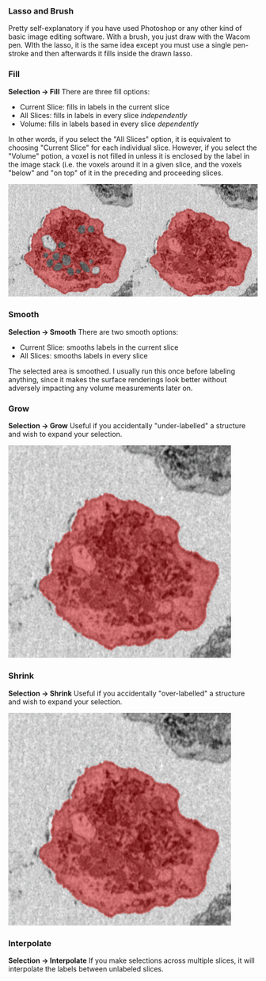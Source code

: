 ### Lasso and Brush
Pretty self-explanatory if you have used Photoshop or any other kind of basic image editing software. With a brush, you just draw with the Wacom pen.
WIth the lasso, it is the same idea except you must use a single pen-stroke and then afterwards it fills inside the drawn lasso. 

### Fill 
**Selection -> Fill**
There are three fill options:
- Current Slice: fills in labels in the current slice
- All Slices: fills in labels in every slice *independently* 
- Volume: fills in labels based in every slice *dependently*

In other words, if you select the "All Slices" option, it is equivalent to choosing "Current Slice" for each individual slice. 
However, if you select the "Volume" potion, a voxel is not filled in unless it is enclosed by the label in the image stack (i.e. the voxels around
it in a given slice, and the voxels "below" and "on top" of it in the preceding and proceeding slices. 

<img src="https://github.com/oliverszhao/amira.tutorial/blob/main/images/FillExample.png" width = 600>

### Smooth
**Selection -> Smooth**
There are two smooth options:
- Current Slice: smooths labels in the current slice
- All Slices: smooths labels in every slice

The selected area is smoothed. I usually run this once before labeling anything, since it makes the surface renderings look better 
without adversely impacting any volume measurements later on.

### Grow
**Selection -> Grow**
Useful if you accidentally "under-labelled" a structure and wish to expand your selection. 

<img src="https://github.com/oliverszhao/amira.tutorial/blob/main/images/GrowExample.gif" width = 450>


### Shrink
**Selection -> Shrink**
Useful if you accidentally "over-labelled" a structure and wish to expand your selection.

<img src="https://github.com/oliverszhao/amira.tutorial/blob/main/images/ShrinkExample.gif" width = 450>

### Interpolate
**Selection -> Interpolate**
If you make selections across multiple slices, it will interpolate the labels between unlabeled slices. 
